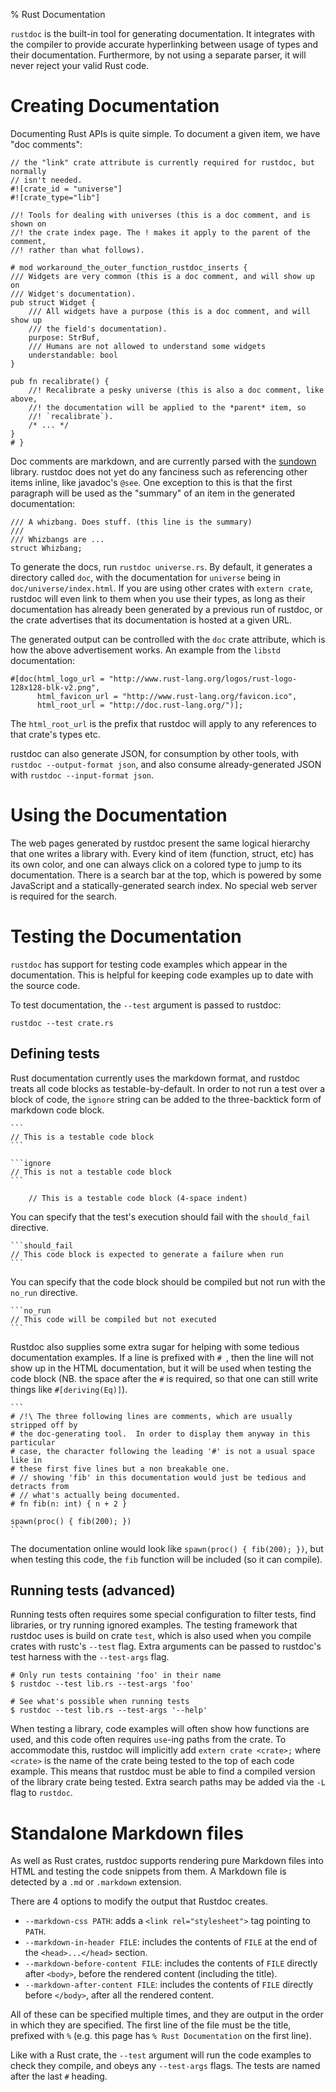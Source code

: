 % Rust Documentation

`rustdoc` is the built-in tool for generating documentation. It integrates
with the compiler to provide accurate hyperlinking between usage of types and
their documentation. Furthermore, by not using a separate parser, it will
never reject your valid Rust code.

# Creating Documentation

Documenting Rust APIs is quite simple. To document a given item, we have "doc
comments":

~~~
// the "link" crate attribute is currently required for rustdoc, but normally
// isn't needed.
#![crate_id = "universe"]
#![crate_type="lib"]

//! Tools for dealing with universes (this is a doc comment, and is shown on
//! the crate index page. The ! makes it apply to the parent of the comment,
//! rather than what follows).

# mod workaround_the_outer_function_rustdoc_inserts {
/// Widgets are very common (this is a doc comment, and will show up on
/// Widget's documentation).
pub struct Widget {
	/// All widgets have a purpose (this is a doc comment, and will show up
	/// the field's documentation).
	purpose: StrBuf,
	/// Humans are not allowed to understand some widgets
	understandable: bool
}

pub fn recalibrate() {
	//! Recalibrate a pesky universe (this is also a doc comment, like above,
	//! the documentation will be applied to the *parent* item, so
	//! `recalibrate`).
	/* ... */
}
# }
~~~

Doc comments are markdown, and are currently parsed with the
[sundown][sundown] library. rustdoc does not yet do any fanciness such as
referencing other items inline, like javadoc's `@see`. One exception to this
is that the first paragraph will be used as the "summary" of an item in the
generated documentation:

~~~
/// A whizbang. Does stuff. (this line is the summary)
///
/// Whizbangs are ...
struct Whizbang;
~~~

To generate the docs, run `rustdoc universe.rs`. By default, it generates a
directory called `doc`, with the documentation for `universe` being in
`doc/universe/index.html`. If you are using other crates with `extern crate`,
rustdoc will even link to them when you use their types, as long as their
documentation has already been generated by a previous run of rustdoc, or the
crate advertises that its documentation is hosted at a given URL.

The generated output can be controlled with the `doc` crate attribute, which
is how the above advertisement works. An example from the `libstd`
documentation:

~~~
#[doc(html_logo_url = "http://www.rust-lang.org/logos/rust-logo-128x128-blk-v2.png",
      html_favicon_url = "http://www.rust-lang.org/favicon.ico",
      html_root_url = "http://doc.rust-lang.org/")];
~~~

The `html_root_url` is the prefix that rustdoc will apply to any references to
that crate's types etc.

rustdoc can also generate JSON, for consumption by other tools, with
`rustdoc --output-format json`, and also consume already-generated JSON with
`rustdoc --input-format json`.

# Using the Documentation

The web pages generated by rustdoc present the same logical hierarchy that one
writes a library with. Every kind of item (function, struct, etc) has its own
color, and one can always click on a colored type to jump to its
documentation. There is a search bar at the top, which is powered by some
JavaScript and a statically-generated search index. No special web server is
required for the search.

[sundown]: https://github.com/vmg/sundown/

# Testing the Documentation

`rustdoc` has support for testing code examples which appear in the
documentation. This is helpful for keeping code examples up to date with the
source code.

To test documentation, the `--test` argument is passed to rustdoc:

~~~ {.notrust}
rustdoc --test crate.rs
~~~

## Defining tests

Rust documentation currently uses the markdown format, and rustdoc treats all
code blocks as testable-by-default. In order to not run a test over a block of
code, the `ignore` string can be added to the three-backtick form of markdown
code block.

~~~notrust
```
// This is a testable code block
```

```ignore
// This is not a testable code block
```

    // This is a testable code block (4-space indent)
~~~

You can specify that the test's execution should fail with the `should_fail`
directive.

~~~notrust
```should_fail
// This code block is expected to generate a failure when run
```
~~~

You can specify that the code block should be compiled but not run with the
`no_run` directive.

~~~notrust
```no_run
// This code will be compiled but not executed
```
~~~

Rustdoc also supplies some extra sugar for helping with some tedious
documentation examples. If a line is prefixed with `# `, then the line
will not show up in the HTML documentation, but it will be used when
testing the code block (NB. the space after the `#` is required, so
that one can still write things like `#[deriving(Eq)]`).

~~~notrust
```
# /!\ The three following lines are comments, which are usually stripped off by
# the doc-generating tool.  In order to display them anyway in this particular
# case, the character following the leading '#' is not a usual space like in
# these first five lines but a non breakable one.
# // showing 'fib' in this documentation would just be tedious and detracts from
# // what's actually being documented.
# fn fib(n: int) { n + 2 }

spawn(proc() { fib(200); })
```
~~~

The documentation online would look like `spawn(proc() { fib(200); })`, but when
testing this code, the `fib` function will be included (so it can compile).

## Running tests (advanced)

Running tests often requires some special configuration to filter tests, find
libraries, or try running ignored examples. The testing framework that rustdoc
uses is build on crate `test`, which is also used when you compile crates with
rustc's `--test` flag. Extra arguments can be passed to rustdoc's test harness
with the `--test-args` flag.

~~~ {.notrust}
# Only run tests containing 'foo' in their name
$ rustdoc --test lib.rs --test-args 'foo'

# See what's possible when running tests
$ rustdoc --test lib.rs --test-args '--help'
~~~

When testing a library, code examples will often show how functions are used,
and this code often requires `use`-ing paths from the crate. To accommodate this,
rustdoc will implicitly add `extern crate <crate>;` where `<crate>` is the name of
the crate being tested to the top of each code example. This means that rustdoc
must be able to find a compiled version of the library crate being tested. Extra
search paths may be added via the `-L` flag to `rustdoc`.

# Standalone Markdown files

As well as Rust crates, rustdoc supports rendering pure Markdown files
into HTML and testing the code snippets from them. A Markdown file is
detected by a `.md` or `.markdown` extension.

There are 4 options to modify the output that Rustdoc creates.

- `--markdown-css PATH`: adds a `<link rel="stylesheet">` tag pointing to `PATH`.
- `--markdown-in-header FILE`: includes the contents of `FILE` at the
  end of the `<head>...</head>` section.
- `--markdown-before-content FILE`: includes the contents of `FILE`
  directly after `<body>`, before the rendered content (including the
  title).
- `--markdown-after-content FILE`: includes the contents of `FILE`
  directly before `</body>`, after all the rendered content.

All of these can be specified multiple times, and they are output in
the order in which they are specified. The first line of the file must
be the title, prefixed with `%` (e.g. this page has `% Rust
Documentation` on the first line).

Like with a Rust crate, the `--test` argument will run the code
examples to check they compile, and obeys any `--test-args` flags. The
tests are named after the last `#` heading.
